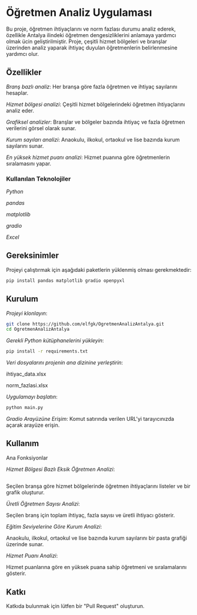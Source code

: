 # Öğretmen Analiz Uygulaması

Bu proje, öğretmen ihtiyaçlarını ve norm fazlası durumu analiz ederek, özellikle Antalya ilindeki öğretmen dengesizliklerini anlamaya yardımcı olmak ücin geliştirilmiştir. Proje, çeşitli hizmet bölgeleri ve branşlar üzerinden analiz yaparak ihtiyaç duyulan öğretmenlerin belirlenmesine yardımcı olur.

## Özellikler

*Branş bazlı analiz*: Her branşa göre fazla öğretmen ve ihtiyaç sayılarını hesaplar.

*Hizmet bölgesi analizi*: Çeşitli hizmet bölgelerindeki öğretmen ihtiyaçlarını analiz eder.

*Grafiksel analizler*: Branşlar ve bölgeler bazında ihtiyaç ve fazla öğretmen verilerini görsel olarak sunar.

*Kurum sayıları analizi*: Anaokulu, ilkokul, ortaokul ve lise bazında kurum sayılarını sunar.

*En yüksek hizmet puanı analizi*: Hizmet puanına göre öğretmenlerin sıralamasını yapar.

### Kullanılan Teknolojiler

*Python*

*pandas*

*matplotlib*

*gradio*

*Excel*

## Gereksinimler

Projeyi çalıştırmak için aşağıdaki paketlerin yüklenmiş olması gerekmektedir:

```bash
pip install pandas matplotlib gradio openpyxl
```

## Kurulum

*Projeyi klonlayın*:
```bash
git clone https://github.com/elfgk/OgretmenAnalizAntalya.git
cd OgretmenAnalizAntalya
```

*Gerekli Python kütüphanelerini yükleyin*:
```bash
pip install -r requirements.txt
```

*Veri dosyalarını projenin ana dizinine yerleştirin*:

ihtiyac_data.xlsx

norm_fazlasi.xlsx

*Uygulamayı başlatın*:
```bash
python main.py
```

*Gradio Arayüzüne Erişim*:
Komut satırında verilen URL'yi tarayıcınızda açarak arayüze erişin.

## Kullanım

Ana Fonksiyonlar

*Hizmet Bölgesi Bazlı Eksik Öğretmen Analizi*:

##

Seçilen branşa göre hizmet bölgelerinde öğretmen ihtiyaçlarını listeler ve bir grafik oluşturur.

*Üretli Öğretmen Sayısı Analizi*:

Seçilen branş için toplam ihtiyaç, fazla sayısı ve üretli ihtiyacı gösterir.

*Eğitim Seviyelerine Göre Kurum Analizi*:

Anaokulu, ilkokul, ortaokul ve lise bazında kurum sayılarını bir pasta grafiği üzerinde sunar.

*Hizmet Puanı Analizi*:

Hizmet puanlarına göre en yüksek puana sahip öğretmeni ve sıralamalarını gösterir.

## Katkı

Katkıda bulunmak için lütfen bir "Pull Request" oluşturun. 



